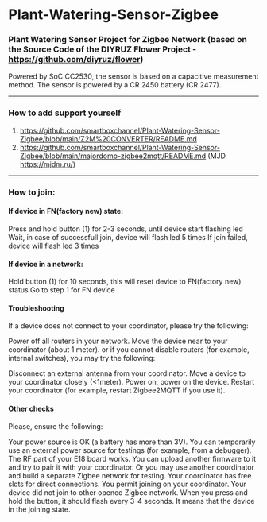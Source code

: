 # Plant-Watering-Sensor-Zigbee

### Plant Watering Sensor Project for Zigbee Network (based on the Source Code of the DIYRUZ Flower Project - https://github.com/diyruz/flower)

Powered by SoC CC2530, the sensor is based on a capacitive measurement method. The sensor is powered by a CR 2450 battery (CR 2477).

---

### How to add support yourself

1.  https://github.com/smartboxchannel/Plant-Watering-Sensor-Zigbee/blob/main/Z2M%20CONVERTER/README.md
2.  https://github.com/smartboxchannel/Plant-Watering-Sensor-Zigbee/blob/main/majordomo-zigbee2mqtt/README.md (MJD https://mjdm.ru/)

---

### How to join:
#### If device in FN(factory new) state:
Press and hold button (1) for 2-3 seconds, until device start flashing led
Wait, in case of successfull join, device will flash led 5 times
If join failed, device will flash led 3 times

#### If device in a network:
Hold button (1) for 10 seconds, this will reset device to FN(factory new) status
Go to step 1 for FN device

#### Troubleshooting
If a device does not connect to your coordinator, please try the following:

Power off all routers in your network.
Move the device near to your coordinator (about 1 meter).
or if you cannot disable routers (for example, internal switches), you may try the following:

Disconnect an external antenna from your coordinator.
Move a device to your coordinator closely (<1meter).
Power on, power on the device.
Restart your coordinator (for example, restart Zigbee2MQTT if you use it).

#### Other checks
Please, ensure the following:

Your power source is OK (a battery has more than 3V). You can temporarily use an external power source for testings (for example, from a debugger).
The RF part of your E18 board works. You can upload another firmware to it and try to pair it with your coordinator. Or you may use another coordinator and build a separate Zigbee network for testing.
Your coordinator has free slots for direct connections.
You permit joining on your coordinator.
Your device did not join to other opened Zigbee network. When you press and hold the button, it should flash every 3-4 seconds. It means that the device in the joining state.

